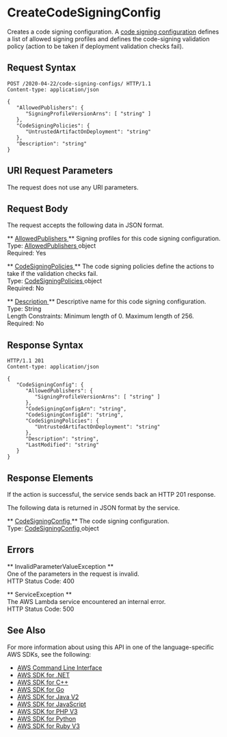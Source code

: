 # CreateCodeSigningConfig<a name="API_CreateCodeSigningConfig"></a>

Creates a code signing configuration\. A [code signing configuration](https://docs.aws.amazon.com/lambda/latest/dg/configuration-trustedcode.html) defines a list of allowed signing profiles and defines the code\-signing validation policy \(action to be taken if deployment validation checks fail\)\. 

## Request Syntax<a name="API_CreateCodeSigningConfig_RequestSyntax"></a>

```
POST /2020-04-22/code-signing-configs/ HTTP/1.1
Content-type: application/json

{
   "AllowedPublishers": { 
      "SigningProfileVersionArns": [ "string" ]
   },
   "CodeSigningPolicies": { 
      "UntrustedArtifactOnDeployment": "string"
   },
   "Description": "string"
}
```

## URI Request Parameters<a name="API_CreateCodeSigningConfig_RequestParameters"></a>

The request does not use any URI parameters\.

## Request Body<a name="API_CreateCodeSigningConfig_RequestBody"></a>

The request accepts the following data in JSON format\.

 ** [ AllowedPublishers ](#API_CreateCodeSigningConfig_RequestSyntax) **   <a name="SSS-CreateCodeSigningConfig-request-AllowedPublishers"></a>
Signing profiles for this code signing configuration\.  
Type: [ AllowedPublishers ](API_AllowedPublishers.md) object  
Required: Yes

 ** [ CodeSigningPolicies ](#API_CreateCodeSigningConfig_RequestSyntax) **   <a name="SSS-CreateCodeSigningConfig-request-CodeSigningPolicies"></a>
The code signing policies define the actions to take if the validation checks fail\.   
Type: [ CodeSigningPolicies ](API_CodeSigningPolicies.md) object  
Required: No

 ** [ Description ](#API_CreateCodeSigningConfig_RequestSyntax) **   <a name="SSS-CreateCodeSigningConfig-request-Description"></a>
Descriptive name for this code signing configuration\.  
Type: String  
Length Constraints: Minimum length of 0\. Maximum length of 256\.  
Required: No

## Response Syntax<a name="API_CreateCodeSigningConfig_ResponseSyntax"></a>

```
HTTP/1.1 201
Content-type: application/json

{
   "CodeSigningConfig": { 
      "AllowedPublishers": { 
         "SigningProfileVersionArns": [ "string" ]
      },
      "CodeSigningConfigArn": "string",
      "CodeSigningConfigId": "string",
      "CodeSigningPolicies": { 
         "UntrustedArtifactOnDeployment": "string"
      },
      "Description": "string",
      "LastModified": "string"
   }
}
```

## Response Elements<a name="API_CreateCodeSigningConfig_ResponseElements"></a>

If the action is successful, the service sends back an HTTP 201 response\.

The following data is returned in JSON format by the service\.

 ** [ CodeSigningConfig ](#API_CreateCodeSigningConfig_ResponseSyntax) **   <a name="SSS-CreateCodeSigningConfig-response-CodeSigningConfig"></a>
The code signing configuration\.  
Type: [ CodeSigningConfig ](API_CodeSigningConfig.md) object

## Errors<a name="API_CreateCodeSigningConfig_Errors"></a>

 ** InvalidParameterValueException **   
One of the parameters in the request is invalid\.  
HTTP Status Code: 400

 ** ServiceException **   
The AWS Lambda service encountered an internal error\.  
HTTP Status Code: 500

## See Also<a name="API_CreateCodeSigningConfig_SeeAlso"></a>

For more information about using this API in one of the language\-specific AWS SDKs, see the following:
+  [ AWS Command Line Interface](https://docs.aws.amazon.com/goto/aws-cli/lambda-2015-03-31/CreateCodeSigningConfig) 
+  [ AWS SDK for \.NET](https://docs.aws.amazon.com/goto/DotNetSDKV3/lambda-2015-03-31/CreateCodeSigningConfig) 
+  [ AWS SDK for C\+\+](https://docs.aws.amazon.com/goto/SdkForCpp/lambda-2015-03-31/CreateCodeSigningConfig) 
+  [ AWS SDK for Go](https://docs.aws.amazon.com/goto/SdkForGoV1/lambda-2015-03-31/CreateCodeSigningConfig) 
+  [ AWS SDK for Java V2](https://docs.aws.amazon.com/goto/SdkForJavaV2/lambda-2015-03-31/CreateCodeSigningConfig) 
+  [ AWS SDK for JavaScript](https://docs.aws.amazon.com/goto/AWSJavaScriptSDK/lambda-2015-03-31/CreateCodeSigningConfig) 
+  [ AWS SDK for PHP V3](https://docs.aws.amazon.com/goto/SdkForPHPV3/lambda-2015-03-31/CreateCodeSigningConfig) 
+  [ AWS SDK for Python](https://docs.aws.amazon.com/goto/boto3/lambda-2015-03-31/CreateCodeSigningConfig) 
+  [ AWS SDK for Ruby V3](https://docs.aws.amazon.com/goto/SdkForRubyV3/lambda-2015-03-31/CreateCodeSigningConfig) 